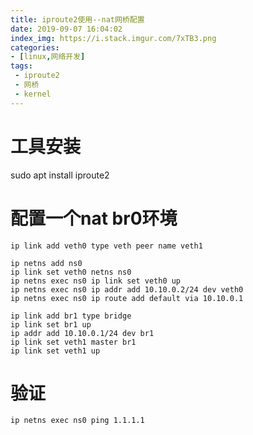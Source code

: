 ```yaml
---
title: iproute2使用--nat网桥配置
date: 2019-09-07 16:04:02
index_img: https://i.stack.imgur.com/7xTB3.png
categories:
- [linux,网络开发]
tags:
 - iproute2
 - 网桥
 - kernel
---
```

# 工具安装
sudo apt install iproute2

# 配置一个nat br0环境
```shell
ip link add veth0 type veth peer name veth1

ip netns add ns0
ip link set veth0 netns ns0
ip netns exec ns0 ip link set veth0 up
ip netns exec ns0 ip addr add 10.10.0.2/24 dev veth0
ip netns exec ns0 ip route add default via 10.10.0.1

ip link add br1 type bridge
ip link set br1 up
ip addr add 10.10.0.1/24 dev br1
ip link set veth1 master br1
ip link set veth1 up
```

# 验证
```shell
ip netns exec ns0 ping 1.1.1.1
```